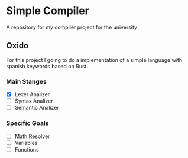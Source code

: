 # Simple Compiler
A repository for my compiler project for the university

## Oxido
For this project I going to do a implementation of a simple language with spanish keywords based on Rust.

### Main Stanges
- [x] Lexer Analizer
- [ ] Syntax Analizer
- [ ] Semantic Analizer

### Specific Goals
- [ ] Math Resolver
- [ ] Variables
- [ ] Functions
